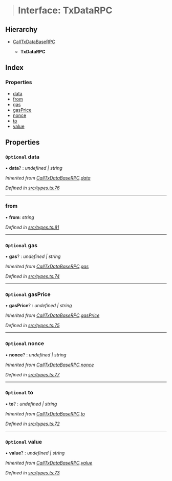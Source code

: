 > # Interface: TxDataRPC

## Hierarchy

* [CallTxDataBaseRPC](_src_types_.calltxdatabaserpc.md)

  * **TxDataRPC**

## Index

### Properties

* [data](_src_types_.txdatarpc.md#optional-data)
* [from](_src_types_.txdatarpc.md#from)
* [gas](_src_types_.txdatarpc.md#optional-gas)
* [gasPrice](_src_types_.txdatarpc.md#optional-gasprice)
* [nonce](_src_types_.txdatarpc.md#optional-nonce)
* [to](_src_types_.txdatarpc.md#optional-to)
* [value](_src_types_.txdatarpc.md#optional-value)

## Properties

### `Optional` data

• **data**? : *undefined | string*

*Inherited from [CallTxDataBaseRPC](_src_types_.calltxdatabaserpc.md).[data](_src_types_.calltxdatabaserpc.md#optional-data)*

*Defined in [src/types.ts:76](https://github.com/0xProject/0x-monorepo/blob/08a3bd42f/packages/web3-wrapper/src/types.ts#L76)*

___

###  from

• **from**: *string*

*Defined in [src/types.ts:81](https://github.com/0xProject/0x-monorepo/blob/08a3bd42f/packages/web3-wrapper/src/types.ts#L81)*

___

### `Optional` gas

• **gas**? : *undefined | string*

*Inherited from [CallTxDataBaseRPC](_src_types_.calltxdatabaserpc.md).[gas](_src_types_.calltxdatabaserpc.md#optional-gas)*

*Defined in [src/types.ts:74](https://github.com/0xProject/0x-monorepo/blob/08a3bd42f/packages/web3-wrapper/src/types.ts#L74)*

___

### `Optional` gasPrice

• **gasPrice**? : *undefined | string*

*Inherited from [CallTxDataBaseRPC](_src_types_.calltxdatabaserpc.md).[gasPrice](_src_types_.calltxdatabaserpc.md#optional-gasprice)*

*Defined in [src/types.ts:75](https://github.com/0xProject/0x-monorepo/blob/08a3bd42f/packages/web3-wrapper/src/types.ts#L75)*

___

### `Optional` nonce

• **nonce**? : *undefined | string*

*Inherited from [CallTxDataBaseRPC](_src_types_.calltxdatabaserpc.md).[nonce](_src_types_.calltxdatabaserpc.md#optional-nonce)*

*Defined in [src/types.ts:77](https://github.com/0xProject/0x-monorepo/blob/08a3bd42f/packages/web3-wrapper/src/types.ts#L77)*

___

### `Optional` to

• **to**? : *undefined | string*

*Inherited from [CallTxDataBaseRPC](_src_types_.calltxdatabaserpc.md).[to](_src_types_.calltxdatabaserpc.md#optional-to)*

*Defined in [src/types.ts:72](https://github.com/0xProject/0x-monorepo/blob/08a3bd42f/packages/web3-wrapper/src/types.ts#L72)*

___

### `Optional` value

• **value**? : *undefined | string*

*Inherited from [CallTxDataBaseRPC](_src_types_.calltxdatabaserpc.md).[value](_src_types_.calltxdatabaserpc.md#optional-value)*

*Defined in [src/types.ts:73](https://github.com/0xProject/0x-monorepo/blob/08a3bd42f/packages/web3-wrapper/src/types.ts#L73)*